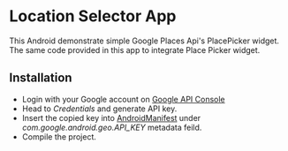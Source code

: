 # Location Selector App
This Android demonstrate simple Google Places Api's PlacePicker widget. The same code provided in this app to integrate Place Picker widget.



## Installation

- Login with your Google account on [Google API Console](https://console.developers.google.com/apis/library)
- Head to *Credentials* and generate API key.
- Insert the copied key into [AndroidManifest](/app/src/main/AndroidManifest.xml) under *com.google.android.geo.API_KEY* metadata feild.
- Compile the project.




